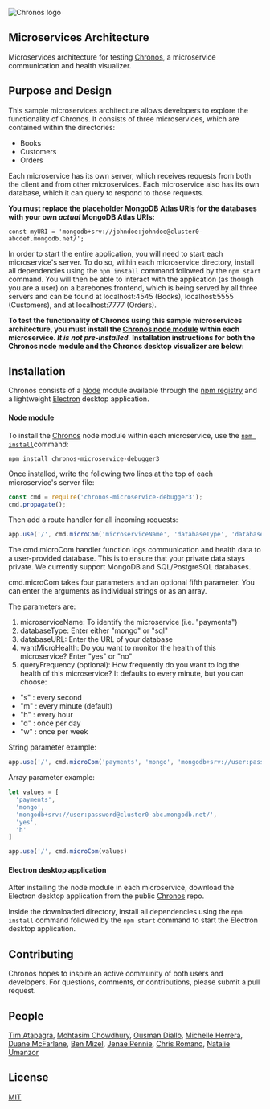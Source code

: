 ![Chronos logo](https://raw.githubusercontent.com/Chronos2-0/Chronos/master/app/assets/logo2.png)
## Microservices Architecture
Microservices architecture for testing [Chronos](https://github.com/Chronos2-0/Chronos), a microservice communication and health visualizer.

## Purpose and Design
This sample microservices architecture allows developers to explore the functionality of Chronos. It consists of three microservices, which are contained within the directories:
- Books
- Customers
- Orders

Each microservice has its own server, which receives requests from both the client and from other microservices. Each microservice also has its own database, which it can query to respond to those requests.

**You must replace the placeholder MongoDB Atlas URIs for the databases with your own _actual_ MongoDB Atlas URIs:**

```
const myURI = 'mongodb+srv://johndoe:johndoe@cluster0-abcdef.mongodb.net/';
```

In order to start the entire application, you will need to start each microservice's server. To do so, within each microservice directory, install all dependencies using the `npm install` command followed by the `npm start` command. You will then be able to interact with the application (as though you are a user) on a barebones frontend, which is being served by all three servers and can be found at localhost:4545 (Books), localhost:5555 (Customers), and at localhost:7777 (Orders).

**To test the functionality of Chronos using this sample microservices architecture, you must install the [Chronos node module](https://www.npmjs.com/package/chronos-microservice-debugger3) within each microservice. _It is not pre-installed._ Installation instructions for both the Chronos node module and the Chronos desktop visualizer are below:**

## Installation

Chronos consists of a [Node](https://nodejs.org/en/) module available through the
[npm registry](https://www.npmjs.com/) and a lightweight [Electron](https://electronjs.org/) desktop application.

#### Node module

To install the [Chronos](https://www.npmjs.com/package/chronos-microservice-debugger3) node module within each microservice, use the
[`npm install`](https://docs.npmjs.com/getting-started/installing-npm-packages-locally)command:

```
npm install chronos-microservice-debugger3
```

Once installed, write the following two lines at the top of each microservice's server file:
```javascript
const cmd = require('chronos-microservice-debugger3');
cmd.propagate();
```

Then add a route handler for all incoming requests:
```js
app.use('/', cmd.microCom('microserviceName', 'databaseType', 'databaseURL', 'wantMicroHealth', 'queryFrequency'))
```

The cmd.microCom handler function logs communication and health data to a user-provided database. This is to ensure that your private data stays private. We currently support MongoDB and SQL/PostgreSQL databases.

cmd.microCom takes four parameters and an optional fifth parameter. You can enter the arguments as individual strings or as an array.

The parameters are:
1. microserviceName: To identify the microservice (i.e. "payments")
2. databaseType: Enter either "mongo" or "sql"
3. databaseURL: Enter the URL of your database
4. wantMicroHealth: Do you want to monitor the health of this microservice? Enter "yes" or "no"
5. queryFrequency (optional): How frequently do you want to log the health of this microservice? It defaults to every minute, but you can choose:
  * "s" : every second
  * "m" : every minute (default)
  * "h" : every hour
  * "d" : once per day
  * "w" : once per week

String parameter example:
```javascript
app.use('/', cmd.microCom('payments', 'mongo', 'mongodb+srv://user:password@cluster0-abc.mongodb.net/','yes','h'))
```

Array parameter example:
```javascript
let values = [
  'payments',
  'mongo',
  'mongodb+srv://user:password@cluster0-abc.mongodb.net/',
  'yes',
  'h'
]

app.use('/', cmd.microCom(values)
```

#### Electron desktop application

After installing the node module in each microservice, download the Electron desktop application from the public [Chronos](https://github.com/Chronos2-0/Chronos) repo.

Inside the downloaded directory, install all dependencies using the `npm install` command followed by the `npm start` command to start the Electron desktop application.

## Contributing

Chronos hopes to inspire an active community of both users and developers. For questions, comments, or contributions, please submit a pull request.

## People

[Tim Atapagra](https://github.com/orgs/Chronos2-0/people/timpagra),
[Mohtasim Chowdhury](https://github.com/mohtasim317),
[Ousman Diallo](https://github.com/orgs/Chronos2-0/people/Dialloousman),
[Michelle Herrera](https://github.com/mesherrera),
[Duane McFarlane](https://github.com/Duane11003),
[Ben Mizel](https://github.com/orgs/Chronos2-0/people/ben-mizel),
[Jenae Pennie](https://github.com/orgs/Chronos2-0/people/jenaepen),
[Chris Romano](https://github.com/orgs/Chronos2-0/people/robicano22),
[Natalie Umanzor](https://github.com/nmczormick)

## License

  [MIT](LICENSE)

[npm-image]: https://img.shields.io/npm/v/chronos-microservice-debugger3.svg
[npm-url]: https://www.npmjs.com/package/chronos-microservice-debugger3
[downloads-image]: https://img.shields.io/npm/dm/chronos-microservice-debugger3.svg
[downloads-url]: https://npmjs.org/package/chronos-microservice-debugger3
